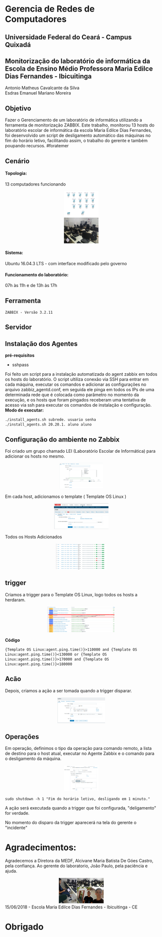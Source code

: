 # Gerencia de Redes de Computadores
## Universidade Federal do Ceará - Campus Quixadá

## Monitorização do laboratório de informática da Escola de Ensino Médio Professora Maria Edilce Dias Fernandes - Ibicuitinga


Antonio Matheus Cavalcante da Silva <br>
Esdras Emanuel Mariano Moreira

## Objetivo
Fazer o Gerenciamento de um laboratório de informática utilizando a ferramenta de monitorização ZABBIX. Este trabalho, monitorou 13 hosts do laboratório escolar de informática da escola Maria Edilce Dias Fernandes, foi desenvolvido um script de desligamento automático das máquinas no fim do horário letivo, facilitando assim, o trabalho do gerente e também poupando recursos. #foratemer

## Cenário

#### Topologia:
13 computadores funcionando

<div align="center"><img src="img/Topologia.png" alt="" style="width:80; height:85px;"/></div>
<div align="center"><img src="img/IMG_20180615_142344.jpg" alt="" style="width:80; height:85px;"/></div>

#### Sistema:
Ubuntu 16.04.3 LTS - com interface modificado pelo governo

#### Funcionamento do laboratório: 
07h às 11h e de 13h às 17h

## Ferramenta
```
ZABBIX - Versão 3.2.11
```
## Servidor


## Instalação dos Agentes
**pré-requisitos**
- sshpass

Foi feito um script para a instalação automatizada do agent zabbix em todos os hosts do laboratório. O script ultiliza conexão via SSH para entrar em cada máquina, executar os comandos e adicionar as configurações no arquivo zabbiz_agentd.conf, em seguida ele pinga em todos os IPs de uma determinada rede que é colocada como parâmetro no momento da execução, e os hosts que foram pingados receberam uma tentativa de acesso via ssh para executar os comandos de instalação e configuração. <br>
**Modo de executar:**
```
./install_agents.sh subrede. usuario senha
./install_agents.sh 20.20.1. aluno aluno
```

## Configuração do ambiente no Zabbix

Foi criado um grupo chamado LEI (Laboratório Escolar de Informática) para adicionar os hosts no mesmo.
<div align="center"><img src="img/gerencia06.png" alt="" style="width:80; height:85px;"/></div>

Em cada host, adicionamos o template ( Template OS Linux )
<div align="center"><img src="img/gerencia07.png" alt="" style="width:80; height:85px;"/></div>

Todos os Hosts Adicionados 
<div align="center"><img src="img/gerencia08.png" alt="" style="width:80; height:85px;"/></div>

## trigger
Criamos a trigger para o Template OS Linux, logo todos os hosts a herdaram.
<div align="center"><img src="img/gerencia09.png" alt="" style="width:80; height:85px;"/></div>

**Código**
```
{Template OS Linux:agent.ping.time()}>110000 and {Template OS Linux:agent.ping.time()}<130000 or {Template OS Linux:agent.ping.time()}>170000 and {Template OS Linux:agent.ping.time()}<180000
```
## Acão
Depois, criamos a ação a ser tomada quando a trigger disparar.
<div align="center"><img src="img/gerencia04.png" alt="" style="width:80; height:85px;"/></div>

## Operações
Em operação, definimos o tipo da operação para comando remoto, a lista de destino para o host atual, executar no Agente Zabbix e o comando para o desligamento da máquina.
<div align="center"><img src="img/gerencia05.png" alt="" style="width:80; height:85px;"/></div>

```
sudo shutdown -h 1 "Fim do horário letivo, desligando em 1 minuto."
```
 A ação será executada quando a trigger que foi configurada, "deligamento" for verdade.
 
 No momento do disparo da trigger aparecerá na tela do gerente o "incidente" 
 
 
 # Agradecimentos:
 
Agradecemos a Diretora da MEDF, Alcivane Maria Batista De Góes Castro, pela confiança.
Ao gerente do laboratorio, João Paulo, pela paciência e ajuda.
 <div align="center"><img src="img/final.png" alt="" style="width:80; height:85px;"/></div>
 15/06/2018 - Escola Maria Edilce Dias Fernandes - Ibicuitinga - CE
 
 # Obrigado
 

 
